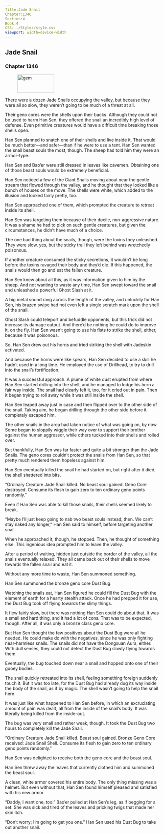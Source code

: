 ```yaml
---
Title:Jade Snail 
Chapter:1346 
Section:4 
Book:4 
CSS:../Styles/style.css 
viewport: width=device-width
---
```

  
## Jade Snail
### Chapter 1346
  
<figure>
	<img src="../Images/gem.gif" alt="gem" id="gem" width="120" height="60" />
</figure>
  

  
There were a dozen Jade Snails occupying the valley, but because they were all so slow, they weren’t going to be much of a threat at all.

Their geno cores were the shells upon their backs. Although they could not be used to harm Han Sen, they offered the snail an incredibly high level of defense. Even primitive creatures would have a difficult time breaking those shells open.

Han Sen planned to snatch one of their shells and live inside it. That would be much better—and safer—than if he were to use a tent. Han Sen wanted the snail beast souls the most, though. The sheep had told him they were an armor-type.

Han Sen and Bao’er were still dressed in leaves like cavemen. Obtaining one of those beast souls would be extremely beneficial.

Han Sen noticed a few of the Giant Snails moving about near the gentle stream that flowed through the valley, and he thought that they looked like a bunch of houses on the move. The shells were white, which added to the illusion and looked fairly pretty, too.

Han Sen approached one of them, which prompted the creature to retreat inside its shell.

Han Sen was targeting them because of their docile, non-aggressive nature. It was a shame he had to pick on such gentle creatures, but given the circumstances, he didn’t have much of a choice.

The one bad thing about the snails, though, were the toxins they unleashed. They were slow, yes, but the sticky trail they left behind was wretchedly poisonous.

If another creature consumed the sticky secretions, it wouldn’t be long before the toxins ravaged their body and they’d die. If this happened, the snails would then go and eat the fallen creature.

Han Sen knew about all this, as it was information given to him by the sheep. And not wanting to waste any time, Han Sen swept toward the snail and unleashed a powerful Ghost Slash at it.

A big metal sound rang across the length of the valley, and unluckily for Han Sen, his brazen swipe had not even left a single scratch mark upon the shell of the snail.

Ghost Slash could teleport and befuddle opponents, but this trick did not increase its damage output. And there’d be nothing he could do to improve it, on the fly. Han Sen wasn’t going to use his fists to strike the shell, either, because it was poisonous.

So, Han Sen drew out his horns and tried striking the shell with Jadeskin activated.

And because the horns were like spears, Han Sen decided to use a skill he hadn’t used in a long time. He employed the use of Drillhead, to try to drill into the snail’s fortification.

It was a successful approach. A plume of white dust erupted from where Han Sen started drilling into the shell, and he managed to lodge his horn a fair way inside. The snail had clearly felt it, too, for it cried out in pain. Then it began trying to roll away while it was still inside the shell.

Han Sen leaped away just in case and then flipped over to the other side of the snail. Taking aim, he began drilling through the other side before it completely escaped him.

The other snails in the area had taken notice of what was going on, by now. Some began to sloppily wiggle their way over to support their brother against the human aggressor, while others tucked into their shells and rolled over.

But thankfully, Han Sen was far faster and quite a bit stronger than the Jade Snails. The geno cores couldn’t protect the snails from Han Sen, so that pretty much rendered them hopeless against him.

Han Sen eventually killed the snail he had started on, but right after it died, the shell shattered into bits.

“Ordinary Creature Jade Snail killed. No beast soul gained. Geno Core destroyed. Consume its flesh to gain zero to ten ordinary geno points randomly.”

Even if Han Sen was able to kill those snails, their shells seemed likely to break.

“Maybe I’ll just keep going to nab two beast souls instead, then. We can’t stay naked any longer,” Han Sen said to himself, before targeting another snail.

When he approached it, though, he stopped. Then, he thought of something else. This ingenious idea prompted him to leave the valley.

After a period of waiting, hidden just outside the border of the valley, all the snails eventually relaxed. They all came back out of their shells to move towards the fallen snail and eat it.

Without any more time to waste, Han Sen summoned something.

Han Sen summoned the bronze geno core Dust Bug.

Watching the snails eat, Han Sen figured he could fill the Dust Bug with the element of earth for a hearty stealth attack. Once he had prepped it for use, the Dust Bug took off flying towards the slimy things.

It flew fairly slow, but there was nothing Han Sen could do about that. It was a small and hard thing, and it had a lot of cons. That was to be expected, though. After all, it was only a bronze class geno core.

But Han Sen thought the few positives about the Dust Bug were all he needed. He could make do with the negatives, since he was only fighting near-harmless snails. The snails did not have the Dongxuan Aura, either. With dull senses, they could not detect the Dust Bug slowly flying towards them.

Eventually, the bug touched down near a snail and hopped onto one of their gooey bodies.

The snail quickly retreated into its shell, feeling something foreign suddenly touch it. But it was too late, for the Dust Bug had already dug its way inside the body of the snail, as if by magic. The shell wasn’t going to help the snail here.

It was just like what happened to Han Sen before, in which an excruciating amount of pain was dealt, all from the inside of the snail’s body. It was literally being killed from the inside-out.

The bug was very small and rather weak, though. It took the Dust Bug two hours to completely kill the Jade Snail.

“Ordinary Creature Jade Snail killed. Beast soul gained. Bronze Geno Core received: Jade Snail Shell. Consume its flesh to gain zero to ten ordinary geno points randomly.”

Han Sen was delighted to receive both the geno core and the beast soul.

Han Sen threw away the leaves that currently clothed him and summoned the beast soul.

A clean, white armor covered his entire body. The only thing missing was a helmet. But even without that, Han Sen found himself pleased and satisfied with his new armor.

“Daddy, I want one, too.” Bao’er pulled at Han Sen’s leg, as if begging for a set. She was sick and tired of the leaves and pricking twigs that made her skin itch.

“Don’t worry; I’m going to get you one.” Han Sen used his Dust Bug to take out another snail.